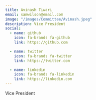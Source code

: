 ```yaml
---
title: Avinash Tiwari 
email: samwilson@email.com
image: "/images/Committee/Avinash.jpeg"
description: Vice President
social:
  - name: github
    icon: fa-brands fa-github
    link: https://github.com

  - name: twitter
    icon: fa-brands fa-twitter
    link: https://twitter.com

  - name: linkedin
    icon: fa-brands fa-linkedin
    link: https://linkedin.com
---
```

Vice President


